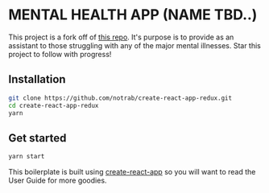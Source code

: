 # MENTAL HEALTH APP (NAME TBD..)

This project is a fork off of [this repo](https://github.com/notrab/create-react-app-redux). It's purpose is to provide as an assistant to those struggling with any of the major mental illnesses. Star this project to follow with progress!

## Installation

```bash
git clone https://github.com/notrab/create-react-app-redux.git
cd create-react-app-redux
yarn
```

## Get started

```bash
yarn start
```

This boilerplate is built using [create-react-app](https://github.com/facebook/create-react-app) so you will want to read the User Guide for more goodies.
